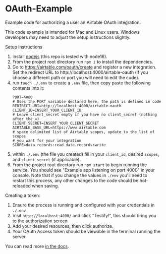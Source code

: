# OAuth-Example
Example code for authorizing a user an Airtable OAuth integration.

This code example is intended for Mac and Linux users. Windows developers may need to adjust the setup instructions slightly.

Setup instructions
1. Install [nodejs](https://nodejs.org/en/) (this repo is tested with node16).
2. From the project root directory run ```npm i``` to install the dependencies.
3. Go to https://airtable.com/oauth/create and register a new integration. Set the redirect URL to http://localhost:4000/airtable-oauth (if you choose a different path or port you will need to edit the code).
4. run ```touch ./.env``` to create a `.env` file, then copy paste the following contents into it:
    ```
    PORT=4000
    # Uses the PORT variable declared here, the path is defined in code
    REDIRECT_URI=http://localhost:4000/airtable-oauth
    CLIENT_ID=INSERT_YOUR_CLIENT_ID
    # Leave client_secret empty if you have no client_secret (nothing after the =)
    CLIENT_SECRET=INSERT_YOUR_CLIENT_SECRET
    AIRTABLE_BASE_URL=https://www.airtable.com
    # space delimited list of Airtable scopes, update to the list of scopes
    # you want for your integration
    SCOPE=data.records:read data.records:write
    ```
5. within `./.env` (the file you created) fill in your `client_id`, desired `scopes`, and `client_secret` (if applicable).
6. From the project root directory run ```npm start``` to begin running the service. You should see "Example app listening on port 4000" in your console. Note that if you change the values in `./env` you'll need to restart this process, any other changes to the code should be hot-reloaded when saving.


Creating a token:
1. Ensure the process is running and configured with your credentials in `./.env`
2. Visit `http://localhost:4000/` and click "Testify!", this should bring you to the authorization screen
3. Add your desired resources, then click authorize.
4. Your OAuth Access token should be viewable in the terminal running the server

You can read more [in the docs](https://airtable.com/oauth-beta-developer-reference).
